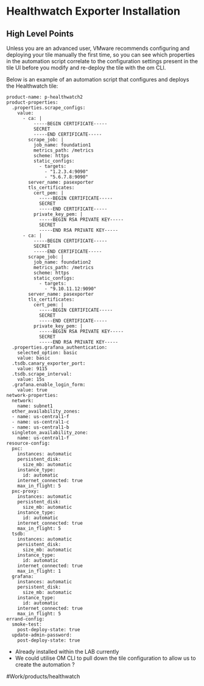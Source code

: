 # Healthwatch Exporter Installation 
## High Level Points
Unless you are an advanced user, VMware recommends configuring and deploying your tile manually the first time, so you can see which properties in the automation script correlate to the configuration settings present in the tile UI before you modify and re-deploy the tile with the om CLI.

Below is an example of an automation script that configures and deploys the Healthwatch tile:

```
product-name: p-healthwatch2
product-properties:
  .properties.scrape_configs:
    value:
      - ca: |
          -----BEGIN CERTIFICATE-----
          SECRET
          -----END CERTIFICATE-----
        scrape_job: |
          job_name: foundation1
          metrics_path: /metrics
          scheme: https
          static_configs:
            - targets:
              - "1.2.3.4:9090"
              - "5.6.7.8:9090"
        server_name: pasexporter
        tls_certificates:
          cert_pem: |
            -----BEGIN CERTIFICATE-----
            SECRET
            -----END CERTIFICATE-----
          private_key_pem: |
            -----BEGIN RSA PRIVATE KEY-----
            SECRET
            -----END RSA PRIVATE KEY-----
      - ca: |
          -----BEGIN CERTIFICATE-----
          SECRET
          -----END CERTIFICATE-----
        scrape_job: |
          job_name: foundation2
          metrics_path: /metrics
          scheme: https
          static_configs:
            - targets:
              - "9.10.11.12:9090"
        server_name: pasexporter
        tls_certificates:
          cert_pem: |
            -----BEGIN CERTIFICATE-----
            SECRET
            -----END CERTIFICATE-----
          private_key_pem: |
            -----BEGIN RSA PRIVATE KEY-----
            SECRET
            -----END RSA PRIVATE KEY-----
  .properties.grafana_authentication:
    selected_option: basic
    value: basic
  .tsdb.canary_exporter_port:
    value: 9115
  .tsdb.scrape_interval:
    value: 15s
  .grafana.enable_login_form:
    value: true
network-properties:
  network:
    name: subnet1
  other_availability_zones:
  - name: us-central1-f
  - name: us-central1-c
  - name: us-central1-b
  singleton_availability_zone:
    name: us-central1-f
resource-config:
  pxc:
    instances: automatic
    persistent_disk:
      size_mb: automatic
    instance_type:
      id: automatic
    internet_connected: true
    max_in_flight: 5
  pxc-proxy:
    instances: automatic
    persistent_disk:
      size_mb: automatic
    instance_type:
      id: automatic
    internet_connected: true
    max_in_flight: 5
  tsdb:
    instances: automatic
    persistent_disk:
      size_mb: automatic
    instance_type:
      id: automatic
    internet_connected: true
    max_in_flight: 1
  grafana:
    instances: automatic
    persistent_disk:
      size_mb: automatic
    instance_type:
      id: automatic
    internet_connected: true
    max_in_flight: 5
errand-config:
  smoke-test:
    post-deploy-state: true
  update-admin-password:
    post-deploy-state: true
```

- Already installed within the LAB currently 
- We could utilise OM CLI to pull down the tile configuration to allow us to create the  automation ? 




#Work/products/healthwatch
